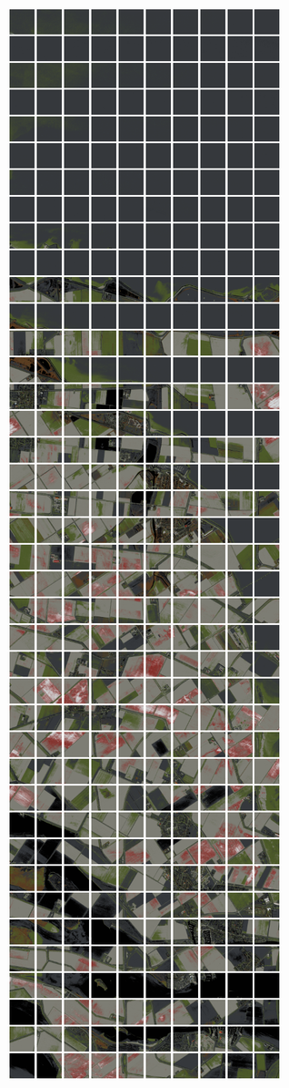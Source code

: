 <html>
<div>
<img src="https://github.com/HakkaTjakka/NL_TILE_MAP/blob/main/18/597/-1041/r.5970.-10410.png" height="44" width="44">
<img src="https://github.com/HakkaTjakka/NL_TILE_MAP/blob/main/18/597/-1041/r.5971.-10410.png" height="44" width="44">
<img src="https://github.com/HakkaTjakka/NL_TILE_MAP/blob/main/18/597/-1041/r.5972.-10410.png" height="44" width="44">
<img src="https://github.com/HakkaTjakka/NL_TILE_MAP/blob/main/18/597/-1041/r.5973.-10410.png" height="44" width="44">
<img src="https://github.com/HakkaTjakka/NL_TILE_MAP/blob/main/18/597/-1041/r.5974.-10410.png" height="44" width="44">
<img src="https://github.com/HakkaTjakka/NL_TILE_MAP/blob/main/18/597/-1041/r.5975.-10410.png" height="44" width="44">
<img src="https://github.com/HakkaTjakka/NL_TILE_MAP/blob/main/18/597/-1041/r.5976.-10410.png" height="44" width="44">
<img src="https://github.com/HakkaTjakka/NL_TILE_MAP/blob/main/18/597/-1041/r.5977.-10410.png" height="44" width="44">
<img src="https://github.com/HakkaTjakka/NL_TILE_MAP/blob/main/18/597/-1041/r.5978.-10410.png" height="44" width="44">
<img src="https://github.com/HakkaTjakka/NL_TILE_MAP/blob/main/18/597/-1041/r.5979.-10410.png" height="44" width="44">
<img src="https://github.com/HakkaTjakka/NL_TILE_MAP/blob/main/18/598/-1041/r.5980.-10410.png" height="44" width="44">
<img src="https://github.com/HakkaTjakka/NL_TILE_MAP/blob/main/18/598/-1041/r.5981.-10410.png" height="44" width="44">
<img src="https://github.com/HakkaTjakka/NL_TILE_MAP/blob/main/18/598/-1041/r.5982.-10410.png" height="44" width="44">
<img src="https://github.com/HakkaTjakka/NL_TILE_MAP/blob/main/18/598/-1041/r.5983.-10410.png" height="44" width="44">
<img src="https://github.com/HakkaTjakka/NL_TILE_MAP/blob/main/18/598/-1041/r.5984.-10410.png" height="44" width="44">
<img src="https://github.com/HakkaTjakka/NL_TILE_MAP/blob/main/18/598/-1041/r.5985.-10410.png" height="44" width="44">
<img src="https://github.com/HakkaTjakka/NL_TILE_MAP/blob/main/18/598/-1041/r.5986.-10410.png" height="44" width="44">
<img src="https://github.com/HakkaTjakka/NL_TILE_MAP/blob/main/18/598/-1041/r.5987.-10410.png" height="44" width="44">
<img src="https://github.com/HakkaTjakka/NL_TILE_MAP/blob/main/18/598/-1041/r.5988.-10410.png" height="44" width="44">
<img src="https://github.com/HakkaTjakka/NL_TILE_MAP/blob/main/18/598/-1041/r.5989.-10410.png" height="44" width="44">
<br>
<img src="https://github.com/HakkaTjakka/NL_TILE_MAP/blob/main/18/597/-1041/r.5970.-10409.png" height="44" width="44">
<img src="https://github.com/HakkaTjakka/NL_TILE_MAP/blob/main/18/597/-1041/r.5971.-10409.png" height="44" width="44">
<img src="https://github.com/HakkaTjakka/NL_TILE_MAP/blob/main/18/597/-1041/r.5972.-10409.png" height="44" width="44">
<img src="https://github.com/HakkaTjakka/NL_TILE_MAP/blob/main/18/597/-1041/r.5973.-10409.png" height="44" width="44">
<img src="https://github.com/HakkaTjakka/NL_TILE_MAP/blob/main/18/597/-1041/r.5974.-10409.png" height="44" width="44">
<img src="https://github.com/HakkaTjakka/NL_TILE_MAP/blob/main/18/597/-1041/r.5975.-10409.png" height="44" width="44">
<img src="https://github.com/HakkaTjakka/NL_TILE_MAP/blob/main/18/597/-1041/r.5976.-10409.png" height="44" width="44">
<img src="https://github.com/HakkaTjakka/NL_TILE_MAP/blob/main/18/597/-1041/r.5977.-10409.png" height="44" width="44">
<img src="https://github.com/HakkaTjakka/NL_TILE_MAP/blob/main/18/597/-1041/r.5978.-10409.png" height="44" width="44">
<img src="https://github.com/HakkaTjakka/NL_TILE_MAP/blob/main/18/597/-1041/r.5979.-10409.png" height="44" width="44">
<img src="https://github.com/HakkaTjakka/NL_TILE_MAP/blob/main/18/598/-1041/r.5980.-10409.png" height="44" width="44">
<img src="https://github.com/HakkaTjakka/NL_TILE_MAP/blob/main/18/598/-1041/r.5981.-10409.png" height="44" width="44">
<img src="https://github.com/HakkaTjakka/NL_TILE_MAP/blob/main/18/598/-1041/r.5982.-10409.png" height="44" width="44">
<img src="https://github.com/HakkaTjakka/NL_TILE_MAP/blob/main/18/598/-1041/r.5983.-10409.png" height="44" width="44">
<img src="https://github.com/HakkaTjakka/NL_TILE_MAP/blob/main/18/598/-1041/r.5984.-10409.png" height="44" width="44">
<img src="https://github.com/HakkaTjakka/NL_TILE_MAP/blob/main/18/598/-1041/r.5985.-10409.png" height="44" width="44">
<img src="https://github.com/HakkaTjakka/NL_TILE_MAP/blob/main/18/598/-1041/r.5986.-10409.png" height="44" width="44">
<img src="https://github.com/HakkaTjakka/NL_TILE_MAP/blob/main/18/598/-1041/r.5987.-10409.png" height="44" width="44">
<img src="https://github.com/HakkaTjakka/NL_TILE_MAP/blob/main/18/598/-1041/r.5988.-10409.png" height="44" width="44">
<img src="https://github.com/HakkaTjakka/NL_TILE_MAP/blob/main/18/598/-1041/r.5989.-10409.png" height="44" width="44">
<br>
<img src="https://github.com/HakkaTjakka/NL_TILE_MAP/blob/main/18/597/-1041/r.5970.-10408.png" height="44" width="44">
<img src="https://github.com/HakkaTjakka/NL_TILE_MAP/blob/main/18/597/-1041/r.5971.-10408.png" height="44" width="44">
<img src="https://github.com/HakkaTjakka/NL_TILE_MAP/blob/main/18/597/-1041/r.5972.-10408.png" height="44" width="44">
<img src="https://github.com/HakkaTjakka/NL_TILE_MAP/blob/main/18/597/-1041/r.5973.-10408.png" height="44" width="44">
<img src="https://github.com/HakkaTjakka/NL_TILE_MAP/blob/main/18/597/-1041/r.5974.-10408.png" height="44" width="44">
<img src="https://github.com/HakkaTjakka/NL_TILE_MAP/blob/main/18/597/-1041/r.5975.-10408.png" height="44" width="44">
<img src="https://github.com/HakkaTjakka/NL_TILE_MAP/blob/main/18/597/-1041/r.5976.-10408.png" height="44" width="44">
<img src="https://github.com/HakkaTjakka/NL_TILE_MAP/blob/main/18/597/-1041/r.5977.-10408.png" height="44" width="44">
<img src="https://github.com/HakkaTjakka/NL_TILE_MAP/blob/main/18/597/-1041/r.5978.-10408.png" height="44" width="44">
<img src="https://github.com/HakkaTjakka/NL_TILE_MAP/blob/main/18/597/-1041/r.5979.-10408.png" height="44" width="44">
<img src="https://github.com/HakkaTjakka/NL_TILE_MAP/blob/main/18/598/-1041/r.5980.-10408.png" height="44" width="44">
<img src="https://github.com/HakkaTjakka/NL_TILE_MAP/blob/main/18/598/-1041/r.5981.-10408.png" height="44" width="44">
<img src="https://github.com/HakkaTjakka/NL_TILE_MAP/blob/main/18/598/-1041/r.5982.-10408.png" height="44" width="44">
<img src="https://github.com/HakkaTjakka/NL_TILE_MAP/blob/main/18/598/-1041/r.5983.-10408.png" height="44" width="44">
<img src="https://github.com/HakkaTjakka/NL_TILE_MAP/blob/main/18/598/-1041/r.5984.-10408.png" height="44" width="44">
<img src="https://github.com/HakkaTjakka/NL_TILE_MAP/blob/main/18/598/-1041/r.5985.-10408.png" height="44" width="44">
<img src="https://github.com/HakkaTjakka/NL_TILE_MAP/blob/main/18/598/-1041/r.5986.-10408.png" height="44" width="44">
<img src="https://github.com/HakkaTjakka/NL_TILE_MAP/blob/main/18/598/-1041/r.5987.-10408.png" height="44" width="44">
<img src="https://github.com/HakkaTjakka/NL_TILE_MAP/blob/main/18/598/-1041/r.5988.-10408.png" height="44" width="44">
<img src="https://github.com/HakkaTjakka/NL_TILE_MAP/blob/main/18/598/-1041/r.5989.-10408.png" height="44" width="44">
<br>
<img src="https://github.com/HakkaTjakka/NL_TILE_MAP/blob/main/18/597/-1041/r.5970.-10407.png" height="44" width="44">
<img src="https://github.com/HakkaTjakka/NL_TILE_MAP/blob/main/18/597/-1041/r.5971.-10407.png" height="44" width="44">
<img src="https://github.com/HakkaTjakka/NL_TILE_MAP/blob/main/18/597/-1041/r.5972.-10407.png" height="44" width="44">
<img src="https://github.com/HakkaTjakka/NL_TILE_MAP/blob/main/18/597/-1041/r.5973.-10407.png" height="44" width="44">
<img src="https://github.com/HakkaTjakka/NL_TILE_MAP/blob/main/18/597/-1041/r.5974.-10407.png" height="44" width="44">
<img src="https://github.com/HakkaTjakka/NL_TILE_MAP/blob/main/18/597/-1041/r.5975.-10407.png" height="44" width="44">
<img src="https://github.com/HakkaTjakka/NL_TILE_MAP/blob/main/18/597/-1041/r.5976.-10407.png" height="44" width="44">
<img src="https://github.com/HakkaTjakka/NL_TILE_MAP/blob/main/18/597/-1041/r.5977.-10407.png" height="44" width="44">
<img src="https://github.com/HakkaTjakka/NL_TILE_MAP/blob/main/18/597/-1041/r.5978.-10407.png" height="44" width="44">
<img src="https://github.com/HakkaTjakka/NL_TILE_MAP/blob/main/18/597/-1041/r.5979.-10407.png" height="44" width="44">
<img src="https://github.com/HakkaTjakka/NL_TILE_MAP/blob/main/18/598/-1041/r.5980.-10407.png" height="44" width="44">
<img src="https://github.com/HakkaTjakka/NL_TILE_MAP/blob/main/18/598/-1041/r.5981.-10407.png" height="44" width="44">
<img src="https://github.com/HakkaTjakka/NL_TILE_MAP/blob/main/18/598/-1041/r.5982.-10407.png" height="44" width="44">
<img src="https://github.com/HakkaTjakka/NL_TILE_MAP/blob/main/18/598/-1041/r.5983.-10407.png" height="44" width="44">
<img src="https://github.com/HakkaTjakka/NL_TILE_MAP/blob/main/18/598/-1041/r.5984.-10407.png" height="44" width="44">
<img src="https://github.com/HakkaTjakka/NL_TILE_MAP/blob/main/18/598/-1041/r.5985.-10407.png" height="44" width="44">
<img src="https://github.com/HakkaTjakka/NL_TILE_MAP/blob/main/18/598/-1041/r.5986.-10407.png" height="44" width="44">
<img src="https://github.com/HakkaTjakka/NL_TILE_MAP/blob/main/18/598/-1041/r.5987.-10407.png" height="44" width="44">
<img src="https://github.com/HakkaTjakka/NL_TILE_MAP/blob/main/18/598/-1041/r.5988.-10407.png" height="44" width="44">
<img src="https://github.com/HakkaTjakka/NL_TILE_MAP/blob/main/18/598/-1041/r.5989.-10407.png" height="44" width="44">
<br>
<img src="https://github.com/HakkaTjakka/NL_TILE_MAP/blob/main/18/597/-1041/r.5970.-10406.png" height="44" width="44">
<img src="https://github.com/HakkaTjakka/NL_TILE_MAP/blob/main/18/597/-1041/r.5971.-10406.png" height="44" width="44">
<img src="https://github.com/HakkaTjakka/NL_TILE_MAP/blob/main/18/597/-1041/r.5972.-10406.png" height="44" width="44">
<img src="https://github.com/HakkaTjakka/NL_TILE_MAP/blob/main/18/597/-1041/r.5973.-10406.png" height="44" width="44">
<img src="https://github.com/HakkaTjakka/NL_TILE_MAP/blob/main/18/597/-1041/r.5974.-10406.png" height="44" width="44">
<img src="https://github.com/HakkaTjakka/NL_TILE_MAP/blob/main/18/597/-1041/r.5975.-10406.png" height="44" width="44">
<img src="https://github.com/HakkaTjakka/NL_TILE_MAP/blob/main/18/597/-1041/r.5976.-10406.png" height="44" width="44">
<img src="https://github.com/HakkaTjakka/NL_TILE_MAP/blob/main/18/597/-1041/r.5977.-10406.png" height="44" width="44">
<img src="https://github.com/HakkaTjakka/NL_TILE_MAP/blob/main/18/597/-1041/r.5978.-10406.png" height="44" width="44">
<img src="https://github.com/HakkaTjakka/NL_TILE_MAP/blob/main/18/597/-1041/r.5979.-10406.png" height="44" width="44">
<img src="https://github.com/HakkaTjakka/NL_TILE_MAP/blob/main/18/598/-1041/r.5980.-10406.png" height="44" width="44">
<img src="https://github.com/HakkaTjakka/NL_TILE_MAP/blob/main/18/598/-1041/r.5981.-10406.png" height="44" width="44">
<img src="https://github.com/HakkaTjakka/NL_TILE_MAP/blob/main/18/598/-1041/r.5982.-10406.png" height="44" width="44">
<img src="https://github.com/HakkaTjakka/NL_TILE_MAP/blob/main/18/598/-1041/r.5983.-10406.png" height="44" width="44">
<img src="https://github.com/HakkaTjakka/NL_TILE_MAP/blob/main/18/598/-1041/r.5984.-10406.png" height="44" width="44">
<img src="https://github.com/HakkaTjakka/NL_TILE_MAP/blob/main/18/598/-1041/r.5985.-10406.png" height="44" width="44">
<img src="https://github.com/HakkaTjakka/NL_TILE_MAP/blob/main/18/598/-1041/r.5986.-10406.png" height="44" width="44">
<img src="https://github.com/HakkaTjakka/NL_TILE_MAP/blob/main/18/598/-1041/r.5987.-10406.png" height="44" width="44">
<img src="https://github.com/HakkaTjakka/NL_TILE_MAP/blob/main/18/598/-1041/r.5988.-10406.png" height="44" width="44">
<img src="https://github.com/HakkaTjakka/NL_TILE_MAP/blob/main/18/598/-1041/r.5989.-10406.png" height="44" width="44">
<br>
<img src="https://github.com/HakkaTjakka/NL_TILE_MAP/blob/main/18/597/-1041/r.5970.-10405.png" height="44" width="44">
<img src="https://github.com/HakkaTjakka/NL_TILE_MAP/blob/main/18/597/-1041/r.5971.-10405.png" height="44" width="44">
<img src="https://github.com/HakkaTjakka/NL_TILE_MAP/blob/main/18/597/-1041/r.5972.-10405.png" height="44" width="44">
<img src="https://github.com/HakkaTjakka/NL_TILE_MAP/blob/main/18/597/-1041/r.5973.-10405.png" height="44" width="44">
<img src="https://github.com/HakkaTjakka/NL_TILE_MAP/blob/main/18/597/-1041/r.5974.-10405.png" height="44" width="44">
<img src="https://github.com/HakkaTjakka/NL_TILE_MAP/blob/main/18/597/-1041/r.5975.-10405.png" height="44" width="44">
<img src="https://github.com/HakkaTjakka/NL_TILE_MAP/blob/main/18/597/-1041/r.5976.-10405.png" height="44" width="44">
<img src="https://github.com/HakkaTjakka/NL_TILE_MAP/blob/main/18/597/-1041/r.5977.-10405.png" height="44" width="44">
<img src="https://github.com/HakkaTjakka/NL_TILE_MAP/blob/main/18/597/-1041/r.5978.-10405.png" height="44" width="44">
<img src="https://github.com/HakkaTjakka/NL_TILE_MAP/blob/main/18/597/-1041/r.5979.-10405.png" height="44" width="44">
<img src="https://github.com/HakkaTjakka/NL_TILE_MAP/blob/main/18/598/-1041/r.5980.-10405.png" height="44" width="44">
<img src="https://github.com/HakkaTjakka/NL_TILE_MAP/blob/main/18/598/-1041/r.5981.-10405.png" height="44" width="44">
<img src="https://github.com/HakkaTjakka/NL_TILE_MAP/blob/main/18/598/-1041/r.5982.-10405.png" height="44" width="44">
<img src="https://github.com/HakkaTjakka/NL_TILE_MAP/blob/main/18/598/-1041/r.5983.-10405.png" height="44" width="44">
<img src="https://github.com/HakkaTjakka/NL_TILE_MAP/blob/main/18/598/-1041/r.5984.-10405.png" height="44" width="44">
<img src="https://github.com/HakkaTjakka/NL_TILE_MAP/blob/main/18/598/-1041/r.5985.-10405.png" height="44" width="44">
<img src="https://github.com/HakkaTjakka/NL_TILE_MAP/blob/main/18/598/-1041/r.5986.-10405.png" height="44" width="44">
<img src="https://github.com/HakkaTjakka/NL_TILE_MAP/blob/main/18/598/-1041/r.5987.-10405.png" height="44" width="44">
<img src="https://github.com/HakkaTjakka/NL_TILE_MAP/blob/main/18/598/-1041/r.5988.-10405.png" height="44" width="44">
<img src="https://github.com/HakkaTjakka/NL_TILE_MAP/blob/main/18/598/-1041/r.5989.-10405.png" height="44" width="44">
<br>
<img src="https://github.com/HakkaTjakka/NL_TILE_MAP/blob/main/18/597/-1041/r.5970.-10404.png" height="44" width="44">
<img src="https://github.com/HakkaTjakka/NL_TILE_MAP/blob/main/18/597/-1041/r.5971.-10404.png" height="44" width="44">
<img src="https://github.com/HakkaTjakka/NL_TILE_MAP/blob/main/18/597/-1041/r.5972.-10404.png" height="44" width="44">
<img src="https://github.com/HakkaTjakka/NL_TILE_MAP/blob/main/18/597/-1041/r.5973.-10404.png" height="44" width="44">
<img src="https://github.com/HakkaTjakka/NL_TILE_MAP/blob/main/18/597/-1041/r.5974.-10404.png" height="44" width="44">
<img src="https://github.com/HakkaTjakka/NL_TILE_MAP/blob/main/18/597/-1041/r.5975.-10404.png" height="44" width="44">
<img src="https://github.com/HakkaTjakka/NL_TILE_MAP/blob/main/18/597/-1041/r.5976.-10404.png" height="44" width="44">
<img src="https://github.com/HakkaTjakka/NL_TILE_MAP/blob/main/18/597/-1041/r.5977.-10404.png" height="44" width="44">
<img src="https://github.com/HakkaTjakka/NL_TILE_MAP/blob/main/18/597/-1041/r.5978.-10404.png" height="44" width="44">
<img src="https://github.com/HakkaTjakka/NL_TILE_MAP/blob/main/18/597/-1041/r.5979.-10404.png" height="44" width="44">
<img src="https://github.com/HakkaTjakka/NL_TILE_MAP/blob/main/18/598/-1041/r.5980.-10404.png" height="44" width="44">
<img src="https://github.com/HakkaTjakka/NL_TILE_MAP/blob/main/18/598/-1041/r.5981.-10404.png" height="44" width="44">
<img src="https://github.com/HakkaTjakka/NL_TILE_MAP/blob/main/18/598/-1041/r.5982.-10404.png" height="44" width="44">
<img src="https://github.com/HakkaTjakka/NL_TILE_MAP/blob/main/18/598/-1041/r.5983.-10404.png" height="44" width="44">
<img src="https://github.com/HakkaTjakka/NL_TILE_MAP/blob/main/18/598/-1041/r.5984.-10404.png" height="44" width="44">
<img src="https://github.com/HakkaTjakka/NL_TILE_MAP/blob/main/18/598/-1041/r.5985.-10404.png" height="44" width="44">
<img src="https://github.com/HakkaTjakka/NL_TILE_MAP/blob/main/18/598/-1041/r.5986.-10404.png" height="44" width="44">
<img src="https://github.com/HakkaTjakka/NL_TILE_MAP/blob/main/18/598/-1041/r.5987.-10404.png" height="44" width="44">
<img src="https://github.com/HakkaTjakka/NL_TILE_MAP/blob/main/18/598/-1041/r.5988.-10404.png" height="44" width="44">
<img src="https://github.com/HakkaTjakka/NL_TILE_MAP/blob/main/18/598/-1041/r.5989.-10404.png" height="44" width="44">
<br>
<img src="https://github.com/HakkaTjakka/NL_TILE_MAP/blob/main/18/597/-1041/r.5970.-10403.png" height="44" width="44">
<img src="https://github.com/HakkaTjakka/NL_TILE_MAP/blob/main/18/597/-1041/r.5971.-10403.png" height="44" width="44">
<img src="https://github.com/HakkaTjakka/NL_TILE_MAP/blob/main/18/597/-1041/r.5972.-10403.png" height="44" width="44">
<img src="https://github.com/HakkaTjakka/NL_TILE_MAP/blob/main/18/597/-1041/r.5973.-10403.png" height="44" width="44">
<img src="https://github.com/HakkaTjakka/NL_TILE_MAP/blob/main/18/597/-1041/r.5974.-10403.png" height="44" width="44">
<img src="https://github.com/HakkaTjakka/NL_TILE_MAP/blob/main/18/597/-1041/r.5975.-10403.png" height="44" width="44">
<img src="https://github.com/HakkaTjakka/NL_TILE_MAP/blob/main/18/597/-1041/r.5976.-10403.png" height="44" width="44">
<img src="https://github.com/HakkaTjakka/NL_TILE_MAP/blob/main/18/597/-1041/r.5977.-10403.png" height="44" width="44">
<img src="https://github.com/HakkaTjakka/NL_TILE_MAP/blob/main/18/597/-1041/r.5978.-10403.png" height="44" width="44">
<img src="https://github.com/HakkaTjakka/NL_TILE_MAP/blob/main/18/597/-1041/r.5979.-10403.png" height="44" width="44">
<img src="https://github.com/HakkaTjakka/NL_TILE_MAP/blob/main/18/598/-1041/r.5980.-10403.png" height="44" width="44">
<img src="https://github.com/HakkaTjakka/NL_TILE_MAP/blob/main/18/598/-1041/r.5981.-10403.png" height="44" width="44">
<img src="https://github.com/HakkaTjakka/NL_TILE_MAP/blob/main/18/598/-1041/r.5982.-10403.png" height="44" width="44">
<img src="https://github.com/HakkaTjakka/NL_TILE_MAP/blob/main/18/598/-1041/r.5983.-10403.png" height="44" width="44">
<img src="https://github.com/HakkaTjakka/NL_TILE_MAP/blob/main/18/598/-1041/r.5984.-10403.png" height="44" width="44">
<img src="https://github.com/HakkaTjakka/NL_TILE_MAP/blob/main/18/598/-1041/r.5985.-10403.png" height="44" width="44">
<img src="https://github.com/HakkaTjakka/NL_TILE_MAP/blob/main/18/598/-1041/r.5986.-10403.png" height="44" width="44">
<img src="https://github.com/HakkaTjakka/NL_TILE_MAP/blob/main/18/598/-1041/r.5987.-10403.png" height="44" width="44">
<img src="https://github.com/HakkaTjakka/NL_TILE_MAP/blob/main/18/598/-1041/r.5988.-10403.png" height="44" width="44">
<img src="https://github.com/HakkaTjakka/NL_TILE_MAP/blob/main/18/598/-1041/r.5989.-10403.png" height="44" width="44">
<br>
<img src="https://github.com/HakkaTjakka/NL_TILE_MAP/blob/main/18/597/-1041/r.5970.-10402.png" height="44" width="44">
<img src="https://github.com/HakkaTjakka/NL_TILE_MAP/blob/main/18/597/-1041/r.5971.-10402.png" height="44" width="44">
<img src="https://github.com/HakkaTjakka/NL_TILE_MAP/blob/main/18/597/-1041/r.5972.-10402.png" height="44" width="44">
<img src="https://github.com/HakkaTjakka/NL_TILE_MAP/blob/main/18/597/-1041/r.5973.-10402.png" height="44" width="44">
<img src="https://github.com/HakkaTjakka/NL_TILE_MAP/blob/main/18/597/-1041/r.5974.-10402.png" height="44" width="44">
<img src="https://github.com/HakkaTjakka/NL_TILE_MAP/blob/main/18/597/-1041/r.5975.-10402.png" height="44" width="44">
<img src="https://github.com/HakkaTjakka/NL_TILE_MAP/blob/main/18/597/-1041/r.5976.-10402.png" height="44" width="44">
<img src="https://github.com/HakkaTjakka/NL_TILE_MAP/blob/main/18/597/-1041/r.5977.-10402.png" height="44" width="44">
<img src="https://github.com/HakkaTjakka/NL_TILE_MAP/blob/main/18/597/-1041/r.5978.-10402.png" height="44" width="44">
<img src="https://github.com/HakkaTjakka/NL_TILE_MAP/blob/main/18/597/-1041/r.5979.-10402.png" height="44" width="44">
<img src="https://github.com/HakkaTjakka/NL_TILE_MAP/blob/main/18/598/-1041/r.5980.-10402.png" height="44" width="44">
<img src="https://github.com/HakkaTjakka/NL_TILE_MAP/blob/main/18/598/-1041/r.5981.-10402.png" height="44" width="44">
<img src="https://github.com/HakkaTjakka/NL_TILE_MAP/blob/main/18/598/-1041/r.5982.-10402.png" height="44" width="44">
<img src="https://github.com/HakkaTjakka/NL_TILE_MAP/blob/main/18/598/-1041/r.5983.-10402.png" height="44" width="44">
<img src="https://github.com/HakkaTjakka/NL_TILE_MAP/blob/main/18/598/-1041/r.5984.-10402.png" height="44" width="44">
<img src="https://github.com/HakkaTjakka/NL_TILE_MAP/blob/main/18/598/-1041/r.5985.-10402.png" height="44" width="44">
<img src="https://github.com/HakkaTjakka/NL_TILE_MAP/blob/main/18/598/-1041/r.5986.-10402.png" height="44" width="44">
<img src="https://github.com/HakkaTjakka/NL_TILE_MAP/blob/main/18/598/-1041/r.5987.-10402.png" height="44" width="44">
<img src="https://github.com/HakkaTjakka/NL_TILE_MAP/blob/main/18/598/-1041/r.5988.-10402.png" height="44" width="44">
<img src="https://github.com/HakkaTjakka/NL_TILE_MAP/blob/main/18/598/-1041/r.5989.-10402.png" height="44" width="44">
<br>
<img src="https://github.com/HakkaTjakka/NL_TILE_MAP/blob/main/18/597/-1041/r.5970.-10401.png" height="44" width="44">
<img src="https://github.com/HakkaTjakka/NL_TILE_MAP/blob/main/18/597/-1041/r.5971.-10401.png" height="44" width="44">
<img src="https://github.com/HakkaTjakka/NL_TILE_MAP/blob/main/18/597/-1041/r.5972.-10401.png" height="44" width="44">
<img src="https://github.com/HakkaTjakka/NL_TILE_MAP/blob/main/18/597/-1041/r.5973.-10401.png" height="44" width="44">
<img src="https://github.com/HakkaTjakka/NL_TILE_MAP/blob/main/18/597/-1041/r.5974.-10401.png" height="44" width="44">
<img src="https://github.com/HakkaTjakka/NL_TILE_MAP/blob/main/18/597/-1041/r.5975.-10401.png" height="44" width="44">
<img src="https://github.com/HakkaTjakka/NL_TILE_MAP/blob/main/18/597/-1041/r.5976.-10401.png" height="44" width="44">
<img src="https://github.com/HakkaTjakka/NL_TILE_MAP/blob/main/18/597/-1041/r.5977.-10401.png" height="44" width="44">
<img src="https://github.com/HakkaTjakka/NL_TILE_MAP/blob/main/18/597/-1041/r.5978.-10401.png" height="44" width="44">
<img src="https://github.com/HakkaTjakka/NL_TILE_MAP/blob/main/18/597/-1041/r.5979.-10401.png" height="44" width="44">
<img src="https://github.com/HakkaTjakka/NL_TILE_MAP/blob/main/18/598/-1041/r.5980.-10401.png" height="44" width="44">
<img src="https://github.com/HakkaTjakka/NL_TILE_MAP/blob/main/18/598/-1041/r.5981.-10401.png" height="44" width="44">
<img src="https://github.com/HakkaTjakka/NL_TILE_MAP/blob/main/18/598/-1041/r.5982.-10401.png" height="44" width="44">
<img src="https://github.com/HakkaTjakka/NL_TILE_MAP/blob/main/18/598/-1041/r.5983.-10401.png" height="44" width="44">
<img src="https://github.com/HakkaTjakka/NL_TILE_MAP/blob/main/18/598/-1041/r.5984.-10401.png" height="44" width="44">
<img src="https://github.com/HakkaTjakka/NL_TILE_MAP/blob/main/18/598/-1041/r.5985.-10401.png" height="44" width="44">
<img src="https://github.com/HakkaTjakka/NL_TILE_MAP/blob/main/18/598/-1041/r.5986.-10401.png" height="44" width="44">
<img src="https://github.com/HakkaTjakka/NL_TILE_MAP/blob/main/18/598/-1041/r.5987.-10401.png" height="44" width="44">
<img src="https://github.com/HakkaTjakka/NL_TILE_MAP/blob/main/18/598/-1041/r.5988.-10401.png" height="44" width="44">
<img src="https://github.com/HakkaTjakka/NL_TILE_MAP/blob/main/18/598/-1041/r.5989.-10401.png" height="44" width="44">
<br>
<img src="https://github.com/HakkaTjakka/NL_TILE_MAP/blob/main/18/597/-1040/r.5970.-10400.png" height="44" width="44">
<img src="https://github.com/HakkaTjakka/NL_TILE_MAP/blob/main/18/597/-1040/r.5971.-10400.png" height="44" width="44">
<img src="https://github.com/HakkaTjakka/NL_TILE_MAP/blob/main/18/597/-1040/r.5972.-10400.png" height="44" width="44">
<img src="https://github.com/HakkaTjakka/NL_TILE_MAP/blob/main/18/597/-1040/r.5973.-10400.png" height="44" width="44">
<img src="https://github.com/HakkaTjakka/NL_TILE_MAP/blob/main/18/597/-1040/r.5974.-10400.png" height="44" width="44">
<img src="https://github.com/HakkaTjakka/NL_TILE_MAP/blob/main/18/597/-1040/r.5975.-10400.png" height="44" width="44">
<img src="https://github.com/HakkaTjakka/NL_TILE_MAP/blob/main/18/597/-1040/r.5976.-10400.png" height="44" width="44">
<img src="https://github.com/HakkaTjakka/NL_TILE_MAP/blob/main/18/597/-1040/r.5977.-10400.png" height="44" width="44">
<img src="https://github.com/HakkaTjakka/NL_TILE_MAP/blob/main/18/597/-1040/r.5978.-10400.png" height="44" width="44">
<img src="https://github.com/HakkaTjakka/NL_TILE_MAP/blob/main/18/597/-1040/r.5979.-10400.png" height="44" width="44">
<img src="https://github.com/HakkaTjakka/NL_TILE_MAP/blob/main/18/598/-1040/r.5980.-10400.png" height="44" width="44">
<img src="https://github.com/HakkaTjakka/NL_TILE_MAP/blob/main/18/598/-1040/r.5981.-10400.png" height="44" width="44">
<img src="https://github.com/HakkaTjakka/NL_TILE_MAP/blob/main/18/598/-1040/r.5982.-10400.png" height="44" width="44">
<img src="https://github.com/HakkaTjakka/NL_TILE_MAP/blob/main/18/598/-1040/r.5983.-10400.png" height="44" width="44">
<img src="https://github.com/HakkaTjakka/NL_TILE_MAP/blob/main/18/598/-1040/r.5984.-10400.png" height="44" width="44">
<img src="https://github.com/HakkaTjakka/NL_TILE_MAP/blob/main/18/598/-1040/r.5985.-10400.png" height="44" width="44">
<img src="https://github.com/HakkaTjakka/NL_TILE_MAP/blob/main/18/598/-1040/r.5986.-10400.png" height="44" width="44">
<img src="https://github.com/HakkaTjakka/NL_TILE_MAP/blob/main/18/598/-1040/r.5987.-10400.png" height="44" width="44">
<img src="https://github.com/HakkaTjakka/NL_TILE_MAP/blob/main/18/598/-1040/r.5988.-10400.png" height="44" width="44">
<img src="https://github.com/HakkaTjakka/NL_TILE_MAP/blob/main/18/598/-1040/r.5989.-10400.png" height="44" width="44">
<br>
<img src="https://github.com/HakkaTjakka/NL_TILE_MAP/blob/main/18/597/-1040/r.5970.-10399.png" height="44" width="44">
<img src="https://github.com/HakkaTjakka/NL_TILE_MAP/blob/main/18/597/-1040/r.5971.-10399.png" height="44" width="44">
<img src="https://github.com/HakkaTjakka/NL_TILE_MAP/blob/main/18/597/-1040/r.5972.-10399.png" height="44" width="44">
<img src="https://github.com/HakkaTjakka/NL_TILE_MAP/blob/main/18/597/-1040/r.5973.-10399.png" height="44" width="44">
<img src="https://github.com/HakkaTjakka/NL_TILE_MAP/blob/main/18/597/-1040/r.5974.-10399.png" height="44" width="44">
<img src="https://github.com/HakkaTjakka/NL_TILE_MAP/blob/main/18/597/-1040/r.5975.-10399.png" height="44" width="44">
<img src="https://github.com/HakkaTjakka/NL_TILE_MAP/blob/main/18/597/-1040/r.5976.-10399.png" height="44" width="44">
<img src="https://github.com/HakkaTjakka/NL_TILE_MAP/blob/main/18/597/-1040/r.5977.-10399.png" height="44" width="44">
<img src="https://github.com/HakkaTjakka/NL_TILE_MAP/blob/main/18/597/-1040/r.5978.-10399.png" height="44" width="44">
<img src="https://github.com/HakkaTjakka/NL_TILE_MAP/blob/main/18/597/-1040/r.5979.-10399.png" height="44" width="44">
<img src="https://github.com/HakkaTjakka/NL_TILE_MAP/blob/main/18/598/-1040/r.5980.-10399.png" height="44" width="44">
<img src="https://github.com/HakkaTjakka/NL_TILE_MAP/blob/main/18/598/-1040/r.5981.-10399.png" height="44" width="44">
<img src="https://github.com/HakkaTjakka/NL_TILE_MAP/blob/main/18/598/-1040/r.5982.-10399.png" height="44" width="44">
<img src="https://github.com/HakkaTjakka/NL_TILE_MAP/blob/main/18/598/-1040/r.5983.-10399.png" height="44" width="44">
<img src="https://github.com/HakkaTjakka/NL_TILE_MAP/blob/main/18/598/-1040/r.5984.-10399.png" height="44" width="44">
<img src="https://github.com/HakkaTjakka/NL_TILE_MAP/blob/main/18/598/-1040/r.5985.-10399.png" height="44" width="44">
<img src="https://github.com/HakkaTjakka/NL_TILE_MAP/blob/main/18/598/-1040/r.5986.-10399.png" height="44" width="44">
<img src="https://github.com/HakkaTjakka/NL_TILE_MAP/blob/main/18/598/-1040/r.5987.-10399.png" height="44" width="44">
<img src="https://github.com/HakkaTjakka/NL_TILE_MAP/blob/main/18/598/-1040/r.5988.-10399.png" height="44" width="44">
<img src="https://github.com/HakkaTjakka/NL_TILE_MAP/blob/main/18/598/-1040/r.5989.-10399.png" height="44" width="44">
<br>
<img src="https://github.com/HakkaTjakka/NL_TILE_MAP/blob/main/18/597/-1040/r.5970.-10398.png" height="44" width="44">
<img src="https://github.com/HakkaTjakka/NL_TILE_MAP/blob/main/18/597/-1040/r.5971.-10398.png" height="44" width="44">
<img src="https://github.com/HakkaTjakka/NL_TILE_MAP/blob/main/18/597/-1040/r.5972.-10398.png" height="44" width="44">
<img src="https://github.com/HakkaTjakka/NL_TILE_MAP/blob/main/18/597/-1040/r.5973.-10398.png" height="44" width="44">
<img src="https://github.com/HakkaTjakka/NL_TILE_MAP/blob/main/18/597/-1040/r.5974.-10398.png" height="44" width="44">
<img src="https://github.com/HakkaTjakka/NL_TILE_MAP/blob/main/18/597/-1040/r.5975.-10398.png" height="44" width="44">
<img src="https://github.com/HakkaTjakka/NL_TILE_MAP/blob/main/18/597/-1040/r.5976.-10398.png" height="44" width="44">
<img src="https://github.com/HakkaTjakka/NL_TILE_MAP/blob/main/18/597/-1040/r.5977.-10398.png" height="44" width="44">
<img src="https://github.com/HakkaTjakka/NL_TILE_MAP/blob/main/18/597/-1040/r.5978.-10398.png" height="44" width="44">
<img src="https://github.com/HakkaTjakka/NL_TILE_MAP/blob/main/18/597/-1040/r.5979.-10398.png" height="44" width="44">
<img src="https://github.com/HakkaTjakka/NL_TILE_MAP/blob/main/18/598/-1040/r.5980.-10398.png" height="44" width="44">
<img src="https://github.com/HakkaTjakka/NL_TILE_MAP/blob/main/18/598/-1040/r.5981.-10398.png" height="44" width="44">
<img src="https://github.com/HakkaTjakka/NL_TILE_MAP/blob/main/18/598/-1040/r.5982.-10398.png" height="44" width="44">
<img src="https://github.com/HakkaTjakka/NL_TILE_MAP/blob/main/18/598/-1040/r.5983.-10398.png" height="44" width="44">
<img src="https://github.com/HakkaTjakka/NL_TILE_MAP/blob/main/18/598/-1040/r.5984.-10398.png" height="44" width="44">
<img src="https://github.com/HakkaTjakka/NL_TILE_MAP/blob/main/18/598/-1040/r.5985.-10398.png" height="44" width="44">
<img src="https://github.com/HakkaTjakka/NL_TILE_MAP/blob/main/18/598/-1040/r.5986.-10398.png" height="44" width="44">
<img src="https://github.com/HakkaTjakka/NL_TILE_MAP/blob/main/18/598/-1040/r.5987.-10398.png" height="44" width="44">
<img src="https://github.com/HakkaTjakka/NL_TILE_MAP/blob/main/18/598/-1040/r.5988.-10398.png" height="44" width="44">
<img src="https://github.com/HakkaTjakka/NL_TILE_MAP/blob/main/18/598/-1040/r.5989.-10398.png" height="44" width="44">
<br>
<img src="https://github.com/HakkaTjakka/NL_TILE_MAP/blob/main/18/597/-1040/r.5970.-10397.png" height="44" width="44">
<img src="https://github.com/HakkaTjakka/NL_TILE_MAP/blob/main/18/597/-1040/r.5971.-10397.png" height="44" width="44">
<img src="https://github.com/HakkaTjakka/NL_TILE_MAP/blob/main/18/597/-1040/r.5972.-10397.png" height="44" width="44">
<img src="https://github.com/HakkaTjakka/NL_TILE_MAP/blob/main/18/597/-1040/r.5973.-10397.png" height="44" width="44">
<img src="https://github.com/HakkaTjakka/NL_TILE_MAP/blob/main/18/597/-1040/r.5974.-10397.png" height="44" width="44">
<img src="https://github.com/HakkaTjakka/NL_TILE_MAP/blob/main/18/597/-1040/r.5975.-10397.png" height="44" width="44">
<img src="https://github.com/HakkaTjakka/NL_TILE_MAP/blob/main/18/597/-1040/r.5976.-10397.png" height="44" width="44">
<img src="https://github.com/HakkaTjakka/NL_TILE_MAP/blob/main/18/597/-1040/r.5977.-10397.png" height="44" width="44">
<img src="https://github.com/HakkaTjakka/NL_TILE_MAP/blob/main/18/597/-1040/r.5978.-10397.png" height="44" width="44">
<img src="https://github.com/HakkaTjakka/NL_TILE_MAP/blob/main/18/597/-1040/r.5979.-10397.png" height="44" width="44">
<img src="https://github.com/HakkaTjakka/NL_TILE_MAP/blob/main/18/598/-1040/r.5980.-10397.png" height="44" width="44">
<img src="https://github.com/HakkaTjakka/NL_TILE_MAP/blob/main/18/598/-1040/r.5981.-10397.png" height="44" width="44">
<img src="https://github.com/HakkaTjakka/NL_TILE_MAP/blob/main/18/598/-1040/r.5982.-10397.png" height="44" width="44">
<img src="https://github.com/HakkaTjakka/NL_TILE_MAP/blob/main/18/598/-1040/r.5983.-10397.png" height="44" width="44">
<img src="https://github.com/HakkaTjakka/NL_TILE_MAP/blob/main/18/598/-1040/r.5984.-10397.png" height="44" width="44">
<img src="https://github.com/HakkaTjakka/NL_TILE_MAP/blob/main/18/598/-1040/r.5985.-10397.png" height="44" width="44">
<img src="https://github.com/HakkaTjakka/NL_TILE_MAP/blob/main/18/598/-1040/r.5986.-10397.png" height="44" width="44">
<img src="https://github.com/HakkaTjakka/NL_TILE_MAP/blob/main/18/598/-1040/r.5987.-10397.png" height="44" width="44">
<img src="https://github.com/HakkaTjakka/NL_TILE_MAP/blob/main/18/598/-1040/r.5988.-10397.png" height="44" width="44">
<img src="https://github.com/HakkaTjakka/NL_TILE_MAP/blob/main/18/598/-1040/r.5989.-10397.png" height="44" width="44">
<br>
<img src="https://github.com/HakkaTjakka/NL_TILE_MAP/blob/main/18/597/-1040/r.5970.-10396.png" height="44" width="44">
<img src="https://github.com/HakkaTjakka/NL_TILE_MAP/blob/main/18/597/-1040/r.5971.-10396.png" height="44" width="44">
<img src="https://github.com/HakkaTjakka/NL_TILE_MAP/blob/main/18/597/-1040/r.5972.-10396.png" height="44" width="44">
<img src="https://github.com/HakkaTjakka/NL_TILE_MAP/blob/main/18/597/-1040/r.5973.-10396.png" height="44" width="44">
<img src="https://github.com/HakkaTjakka/NL_TILE_MAP/blob/main/18/597/-1040/r.5974.-10396.png" height="44" width="44">
<img src="https://github.com/HakkaTjakka/NL_TILE_MAP/blob/main/18/597/-1040/r.5975.-10396.png" height="44" width="44">
<img src="https://github.com/HakkaTjakka/NL_TILE_MAP/blob/main/18/597/-1040/r.5976.-10396.png" height="44" width="44">
<img src="https://github.com/HakkaTjakka/NL_TILE_MAP/blob/main/18/597/-1040/r.5977.-10396.png" height="44" width="44">
<img src="https://github.com/HakkaTjakka/NL_TILE_MAP/blob/main/18/597/-1040/r.5978.-10396.png" height="44" width="44">
<img src="https://github.com/HakkaTjakka/NL_TILE_MAP/blob/main/18/597/-1040/r.5979.-10396.png" height="44" width="44">
<img src="https://github.com/HakkaTjakka/NL_TILE_MAP/blob/main/18/598/-1040/r.5980.-10396.png" height="44" width="44">
<img src="https://github.com/HakkaTjakka/NL_TILE_MAP/blob/main/18/598/-1040/r.5981.-10396.png" height="44" width="44">
<img src="https://github.com/HakkaTjakka/NL_TILE_MAP/blob/main/18/598/-1040/r.5982.-10396.png" height="44" width="44">
<img src="https://github.com/HakkaTjakka/NL_TILE_MAP/blob/main/18/598/-1040/r.5983.-10396.png" height="44" width="44">
<img src="https://github.com/HakkaTjakka/NL_TILE_MAP/blob/main/18/598/-1040/r.5984.-10396.png" height="44" width="44">
<img src="https://github.com/HakkaTjakka/NL_TILE_MAP/blob/main/18/598/-1040/r.5985.-10396.png" height="44" width="44">
<img src="https://github.com/HakkaTjakka/NL_TILE_MAP/blob/main/18/598/-1040/r.5986.-10396.png" height="44" width="44">
<img src="https://github.com/HakkaTjakka/NL_TILE_MAP/blob/main/18/598/-1040/r.5987.-10396.png" height="44" width="44">
<img src="https://github.com/HakkaTjakka/NL_TILE_MAP/blob/main/18/598/-1040/r.5988.-10396.png" height="44" width="44">
<img src="https://github.com/HakkaTjakka/NL_TILE_MAP/blob/main/18/598/-1040/r.5989.-10396.png" height="44" width="44">
<br>
<img src="https://github.com/HakkaTjakka/NL_TILE_MAP/blob/main/18/597/-1040/r.5970.-10395.png" height="44" width="44">
<img src="https://github.com/HakkaTjakka/NL_TILE_MAP/blob/main/18/597/-1040/r.5971.-10395.png" height="44" width="44">
<img src="https://github.com/HakkaTjakka/NL_TILE_MAP/blob/main/18/597/-1040/r.5972.-10395.png" height="44" width="44">
<img src="https://github.com/HakkaTjakka/NL_TILE_MAP/blob/main/18/597/-1040/r.5973.-10395.png" height="44" width="44">
<img src="https://github.com/HakkaTjakka/NL_TILE_MAP/blob/main/18/597/-1040/r.5974.-10395.png" height="44" width="44">
<img src="https://github.com/HakkaTjakka/NL_TILE_MAP/blob/main/18/597/-1040/r.5975.-10395.png" height="44" width="44">
<img src="https://github.com/HakkaTjakka/NL_TILE_MAP/blob/main/18/597/-1040/r.5976.-10395.png" height="44" width="44">
<img src="https://github.com/HakkaTjakka/NL_TILE_MAP/blob/main/18/597/-1040/r.5977.-10395.png" height="44" width="44">
<img src="https://github.com/HakkaTjakka/NL_TILE_MAP/blob/main/18/597/-1040/r.5978.-10395.png" height="44" width="44">
<img src="https://github.com/HakkaTjakka/NL_TILE_MAP/blob/main/18/597/-1040/r.5979.-10395.png" height="44" width="44">
<img src="https://github.com/HakkaTjakka/NL_TILE_MAP/blob/main/18/598/-1040/r.5980.-10395.png" height="44" width="44">
<img src="https://github.com/HakkaTjakka/NL_TILE_MAP/blob/main/18/598/-1040/r.5981.-10395.png" height="44" width="44">
<img src="https://github.com/HakkaTjakka/NL_TILE_MAP/blob/main/18/598/-1040/r.5982.-10395.png" height="44" width="44">
<img src="https://github.com/HakkaTjakka/NL_TILE_MAP/blob/main/18/598/-1040/r.5983.-10395.png" height="44" width="44">
<img src="https://github.com/HakkaTjakka/NL_TILE_MAP/blob/main/18/598/-1040/r.5984.-10395.png" height="44" width="44">
<img src="https://github.com/HakkaTjakka/NL_TILE_MAP/blob/main/18/598/-1040/r.5985.-10395.png" height="44" width="44">
<img src="https://github.com/HakkaTjakka/NL_TILE_MAP/blob/main/18/598/-1040/r.5986.-10395.png" height="44" width="44">
<img src="https://github.com/HakkaTjakka/NL_TILE_MAP/blob/main/18/598/-1040/r.5987.-10395.png" height="44" width="44">
<img src="https://github.com/HakkaTjakka/NL_TILE_MAP/blob/main/18/598/-1040/r.5988.-10395.png" height="44" width="44">
<img src="https://github.com/HakkaTjakka/NL_TILE_MAP/blob/main/18/598/-1040/r.5989.-10395.png" height="44" width="44">
<br>
<img src="https://github.com/HakkaTjakka/NL_TILE_MAP/blob/main/18/597/-1040/r.5970.-10394.png" height="44" width="44">
<img src="https://github.com/HakkaTjakka/NL_TILE_MAP/blob/main/18/597/-1040/r.5971.-10394.png" height="44" width="44">
<img src="https://github.com/HakkaTjakka/NL_TILE_MAP/blob/main/18/597/-1040/r.5972.-10394.png" height="44" width="44">
<img src="https://github.com/HakkaTjakka/NL_TILE_MAP/blob/main/18/597/-1040/r.5973.-10394.png" height="44" width="44">
<img src="https://github.com/HakkaTjakka/NL_TILE_MAP/blob/main/18/597/-1040/r.5974.-10394.png" height="44" width="44">
<img src="https://github.com/HakkaTjakka/NL_TILE_MAP/blob/main/18/597/-1040/r.5975.-10394.png" height="44" width="44">
<img src="https://github.com/HakkaTjakka/NL_TILE_MAP/blob/main/18/597/-1040/r.5976.-10394.png" height="44" width="44">
<img src="https://github.com/HakkaTjakka/NL_TILE_MAP/blob/main/18/597/-1040/r.5977.-10394.png" height="44" width="44">
<img src="https://github.com/HakkaTjakka/NL_TILE_MAP/blob/main/18/597/-1040/r.5978.-10394.png" height="44" width="44">
<img src="https://github.com/HakkaTjakka/NL_TILE_MAP/blob/main/18/597/-1040/r.5979.-10394.png" height="44" width="44">
<img src="https://github.com/HakkaTjakka/NL_TILE_MAP/blob/main/18/598/-1040/r.5980.-10394.png" height="44" width="44">
<img src="https://github.com/HakkaTjakka/NL_TILE_MAP/blob/main/18/598/-1040/r.5981.-10394.png" height="44" width="44">
<img src="https://github.com/HakkaTjakka/NL_TILE_MAP/blob/main/18/598/-1040/r.5982.-10394.png" height="44" width="44">
<img src="https://github.com/HakkaTjakka/NL_TILE_MAP/blob/main/18/598/-1040/r.5983.-10394.png" height="44" width="44">
<img src="https://github.com/HakkaTjakka/NL_TILE_MAP/blob/main/18/598/-1040/r.5984.-10394.png" height="44" width="44">
<img src="https://github.com/HakkaTjakka/NL_TILE_MAP/blob/main/18/598/-1040/r.5985.-10394.png" height="44" width="44">
<img src="https://github.com/HakkaTjakka/NL_TILE_MAP/blob/main/18/598/-1040/r.5986.-10394.png" height="44" width="44">
<img src="https://github.com/HakkaTjakka/NL_TILE_MAP/blob/main/18/598/-1040/r.5987.-10394.png" height="44" width="44">
<img src="https://github.com/HakkaTjakka/NL_TILE_MAP/blob/main/18/598/-1040/r.5988.-10394.png" height="44" width="44">
<img src="https://github.com/HakkaTjakka/NL_TILE_MAP/blob/main/18/598/-1040/r.5989.-10394.png" height="44" width="44">
<br>
<img src="https://github.com/HakkaTjakka/NL_TILE_MAP/blob/main/18/597/-1040/r.5970.-10393.png" height="44" width="44">
<img src="https://github.com/HakkaTjakka/NL_TILE_MAP/blob/main/18/597/-1040/r.5971.-10393.png" height="44" width="44">
<img src="https://github.com/HakkaTjakka/NL_TILE_MAP/blob/main/18/597/-1040/r.5972.-10393.png" height="44" width="44">
<img src="https://github.com/HakkaTjakka/NL_TILE_MAP/blob/main/18/597/-1040/r.5973.-10393.png" height="44" width="44">
<img src="https://github.com/HakkaTjakka/NL_TILE_MAP/blob/main/18/597/-1040/r.5974.-10393.png" height="44" width="44">
<img src="https://github.com/HakkaTjakka/NL_TILE_MAP/blob/main/18/597/-1040/r.5975.-10393.png" height="44" width="44">
<img src="https://github.com/HakkaTjakka/NL_TILE_MAP/blob/main/18/597/-1040/r.5976.-10393.png" height="44" width="44">
<img src="https://github.com/HakkaTjakka/NL_TILE_MAP/blob/main/18/597/-1040/r.5977.-10393.png" height="44" width="44">
<img src="https://github.com/HakkaTjakka/NL_TILE_MAP/blob/main/18/597/-1040/r.5978.-10393.png" height="44" width="44">
<img src="https://github.com/HakkaTjakka/NL_TILE_MAP/blob/main/18/597/-1040/r.5979.-10393.png" height="44" width="44">
<img src="https://github.com/HakkaTjakka/NL_TILE_MAP/blob/main/18/598/-1040/r.5980.-10393.png" height="44" width="44">
<img src="https://github.com/HakkaTjakka/NL_TILE_MAP/blob/main/18/598/-1040/r.5981.-10393.png" height="44" width="44">
<img src="https://github.com/HakkaTjakka/NL_TILE_MAP/blob/main/18/598/-1040/r.5982.-10393.png" height="44" width="44">
<img src="https://github.com/HakkaTjakka/NL_TILE_MAP/blob/main/18/598/-1040/r.5983.-10393.png" height="44" width="44">
<img src="https://github.com/HakkaTjakka/NL_TILE_MAP/blob/main/18/598/-1040/r.5984.-10393.png" height="44" width="44">
<img src="https://github.com/HakkaTjakka/NL_TILE_MAP/blob/main/18/598/-1040/r.5985.-10393.png" height="44" width="44">
<img src="https://github.com/HakkaTjakka/NL_TILE_MAP/blob/main/18/598/-1040/r.5986.-10393.png" height="44" width="44">
<img src="https://github.com/HakkaTjakka/NL_TILE_MAP/blob/main/18/598/-1040/r.5987.-10393.png" height="44" width="44">
<img src="https://github.com/HakkaTjakka/NL_TILE_MAP/blob/main/18/598/-1040/r.5988.-10393.png" height="44" width="44">
<img src="https://github.com/HakkaTjakka/NL_TILE_MAP/blob/main/18/598/-1040/r.5989.-10393.png" height="44" width="44">
<br>
<img src="https://github.com/HakkaTjakka/NL_TILE_MAP/blob/main/18/597/-1040/r.5970.-10392.png" height="44" width="44">
<img src="https://github.com/HakkaTjakka/NL_TILE_MAP/blob/main/18/597/-1040/r.5971.-10392.png" height="44" width="44">
<img src="https://github.com/HakkaTjakka/NL_TILE_MAP/blob/main/18/597/-1040/r.5972.-10392.png" height="44" width="44">
<img src="https://github.com/HakkaTjakka/NL_TILE_MAP/blob/main/18/597/-1040/r.5973.-10392.png" height="44" width="44">
<img src="https://github.com/HakkaTjakka/NL_TILE_MAP/blob/main/18/597/-1040/r.5974.-10392.png" height="44" width="44">
<img src="https://github.com/HakkaTjakka/NL_TILE_MAP/blob/main/18/597/-1040/r.5975.-10392.png" height="44" width="44">
<img src="https://github.com/HakkaTjakka/NL_TILE_MAP/blob/main/18/597/-1040/r.5976.-10392.png" height="44" width="44">
<img src="https://github.com/HakkaTjakka/NL_TILE_MAP/blob/main/18/597/-1040/r.5977.-10392.png" height="44" width="44">
<img src="https://github.com/HakkaTjakka/NL_TILE_MAP/blob/main/18/597/-1040/r.5978.-10392.png" height="44" width="44">
<img src="https://github.com/HakkaTjakka/NL_TILE_MAP/blob/main/18/597/-1040/r.5979.-10392.png" height="44" width="44">
<img src="https://github.com/HakkaTjakka/NL_TILE_MAP/blob/main/18/598/-1040/r.5980.-10392.png" height="44" width="44">
<img src="https://github.com/HakkaTjakka/NL_TILE_MAP/blob/main/18/598/-1040/r.5981.-10392.png" height="44" width="44">
<img src="https://github.com/HakkaTjakka/NL_TILE_MAP/blob/main/18/598/-1040/r.5982.-10392.png" height="44" width="44">
<img src="https://github.com/HakkaTjakka/NL_TILE_MAP/blob/main/18/598/-1040/r.5983.-10392.png" height="44" width="44">
<img src="https://github.com/HakkaTjakka/NL_TILE_MAP/blob/main/18/598/-1040/r.5984.-10392.png" height="44" width="44">
<img src="https://github.com/HakkaTjakka/NL_TILE_MAP/blob/main/18/598/-1040/r.5985.-10392.png" height="44" width="44">
<img src="https://github.com/HakkaTjakka/NL_TILE_MAP/blob/main/18/598/-1040/r.5986.-10392.png" height="44" width="44">
<img src="https://github.com/HakkaTjakka/NL_TILE_MAP/blob/main/18/598/-1040/r.5987.-10392.png" height="44" width="44">
<img src="https://github.com/HakkaTjakka/NL_TILE_MAP/blob/main/18/598/-1040/r.5988.-10392.png" height="44" width="44">
<img src="https://github.com/HakkaTjakka/NL_TILE_MAP/blob/main/18/598/-1040/r.5989.-10392.png" height="44" width="44">
<br>
<img src="https://github.com/HakkaTjakka/NL_TILE_MAP/blob/main/18/597/-1040/r.5970.-10391.png" height="44" width="44">
<img src="https://github.com/HakkaTjakka/NL_TILE_MAP/blob/main/18/597/-1040/r.5971.-10391.png" height="44" width="44">
<img src="https://github.com/HakkaTjakka/NL_TILE_MAP/blob/main/18/597/-1040/r.5972.-10391.png" height="44" width="44">
<img src="https://github.com/HakkaTjakka/NL_TILE_MAP/blob/main/18/597/-1040/r.5973.-10391.png" height="44" width="44">
<img src="https://github.com/HakkaTjakka/NL_TILE_MAP/blob/main/18/597/-1040/r.5974.-10391.png" height="44" width="44">
<img src="https://github.com/HakkaTjakka/NL_TILE_MAP/blob/main/18/597/-1040/r.5975.-10391.png" height="44" width="44">
<img src="https://github.com/HakkaTjakka/NL_TILE_MAP/blob/main/18/597/-1040/r.5976.-10391.png" height="44" width="44">
<img src="https://github.com/HakkaTjakka/NL_TILE_MAP/blob/main/18/597/-1040/r.5977.-10391.png" height="44" width="44">
<img src="https://github.com/HakkaTjakka/NL_TILE_MAP/blob/main/18/597/-1040/r.5978.-10391.png" height="44" width="44">
<img src="https://github.com/HakkaTjakka/NL_TILE_MAP/blob/main/18/597/-1040/r.5979.-10391.png" height="44" width="44">
<img src="https://github.com/HakkaTjakka/NL_TILE_MAP/blob/main/18/598/-1040/r.5980.-10391.png" height="44" width="44">
<img src="https://github.com/HakkaTjakka/NL_TILE_MAP/blob/main/18/598/-1040/r.5981.-10391.png" height="44" width="44">
<img src="https://github.com/HakkaTjakka/NL_TILE_MAP/blob/main/18/598/-1040/r.5982.-10391.png" height="44" width="44">
<img src="https://github.com/HakkaTjakka/NL_TILE_MAP/blob/main/18/598/-1040/r.5983.-10391.png" height="44" width="44">
<img src="https://github.com/HakkaTjakka/NL_TILE_MAP/blob/main/18/598/-1040/r.5984.-10391.png" height="44" width="44">
<img src="https://github.com/HakkaTjakka/NL_TILE_MAP/blob/main/18/598/-1040/r.5985.-10391.png" height="44" width="44">
<img src="https://github.com/HakkaTjakka/NL_TILE_MAP/blob/main/18/598/-1040/r.5986.-10391.png" height="44" width="44">
<img src="https://github.com/HakkaTjakka/NL_TILE_MAP/blob/main/18/598/-1040/r.5987.-10391.png" height="44" width="44">
<img src="https://github.com/HakkaTjakka/NL_TILE_MAP/blob/main/18/598/-1040/r.5988.-10391.png" height="44" width="44">
<img src="https://github.com/HakkaTjakka/NL_TILE_MAP/blob/main/18/598/-1040/r.5989.-10391.png" height="44" width="44">
<br>
</div>
</html>

